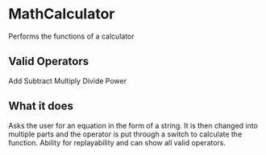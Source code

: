 # MathCalculator
Performs the functions of a calculator

## Valid Operators
Add
Subtract
Multiply
Divide
Power

## What it does
Asks the user for an equation in the form of a string. It is then changed into multiple parts and the operator is put through a switch to calculate the function. Ability for replayability and can show all valid operators.
